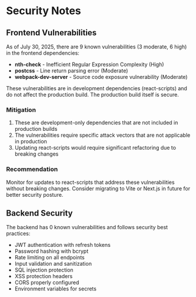 # Security Notes

## Frontend Vulnerabilities

As of July 30, 2025, there are 9 known vulnerabilities (3 moderate, 6 high) in the frontend dependencies:

- **nth-check** - Inefficient Regular Expression Complexity (High)
- **postcss** - Line return parsing error (Moderate)  
- **webpack-dev-server** - Source code exposure vulnerability (Moderate)

These vulnerabilities are in development dependencies (react-scripts) and do not affect the production build. The production build itself is secure.

### Mitigation

1. These are development-only dependencies that are not included in production builds
2. The vulnerabilities require specific attack vectors that are not applicable in production
3. Updating react-scripts would require significant refactoring due to breaking changes

### Recommendation

Monitor for updates to react-scripts that address these vulnerabilities without breaking changes. Consider migrating to Vite or Next.js in future for better security posture.

## Backend Security

The backend has 0 known vulnerabilities and follows security best practices:

- JWT authentication with refresh tokens
- Password hashing with bcrypt
- Rate limiting on all endpoints
- Input validation and sanitization
- SQL injection protection
- XSS protection headers
- CORS properly configured
- Environment variables for secrets
